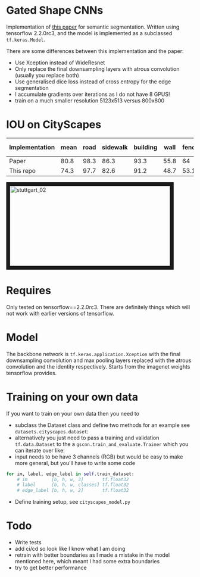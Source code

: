 # Gated Shape CNNs
Implementation of [this paper](https://arxiv.org/abs/1907.05740) for semantic segmentation. Written using tensorflow 2.2.0rc3, and the model is implemented as a subclassed `tf.keras.Model`. 

There are some differences between this implementation and the paper: 
- Use Xception instead of WideResnet
- Only replace the final downsampling layers with atrous convolution (usually you replace both)
- Use generalised dice loss instead of cross entropy for the edge segmentation
- I accumulate gradients over iterations as I do not have 8 GPUS!
- train on a much smaller resolution 5123x513 versus 800x800

# IOU on CityScapes

Implementation| mean     | road | sidewalk  | building | wall | fence | pole| traffic light | traffic sign | vegetation | terrain | sky | person | rider | car | truck | bus | train | motorcycle | bicycle|
| ---         |    ---   | ---  | ---       | ---      | ---  | ---   | --- | ---           | ---          | ---        | ---     | --- | ---    | ---   | --- | ---   | --- | ---   | ---        | ---    |
| Paper       |   80.8   | 98.3 | 86.3      |93.3      |55.8  |64     |70.8 |75.9           |83.1          |93          |65.1     |95.2 |85.3    |67.9   |96   |80.8   |91.2 |83.3   |69.6        |80.4    |
| This repo   |   74.3   | 97.7 | 82.6      |91.2      |48.7  |53.1   |62.2 |64.7           |75.1          |91.9        |62.4     |93.5 |80.5    |60     |94.1 |71.8   |80.5 |66.6   |60.3        |75.3    |

<a href="images/out.gif " target="_blank"><img 
src="images/out.gif" alt="stuttgart_02" width="430" height="215" 
border="10" /></a>
# Requires
Only tested on tensorflow==2.2.0rc3. There are definitely things which will not work with earlier versions of tensorflow.

# Model
The backbone network is `tf.keras.application.Xception` with the final downsampling convolution and max pooling layers replaced with the atrous convolution and the identity respectively. Starts from the imagenet weights tensorflow provides.



# Training on your own data
If you want to train on your own data then you need to 
- subclass the Dataset class and define two methods for an example see `datasets.cityscapes.dataset`:
- alternatively you just need to pass a training and validation `tf.data.Dataset` to the a `gscnn.train_and_evaluate.Trainer` which you   can iterate over like:
- input needs to be have 3 channels (RGB) but would be easy to make more general, but you'll have to write some code
```python
for im, label, edge_label in self.train_dataset:
    # im         [b, h, w, 3]       tf.float32
    # label      [b, h, w, classes] tf.float32
    # edge_label [b, h, w, 2]       tf.float32
```
- Define training setup, see `cityscapes_model.py`

# Todo 
- Write tests
- add ci/cd so look like I know what I am doing
- retrain with better boundaries as I made a mistake in the model mentioned here, which meant I had some extra boundaries
- try to get better performance

